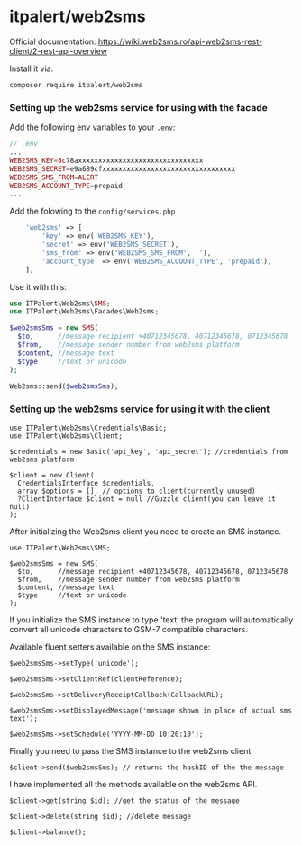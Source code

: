 # itpalert/web2sms

Official documentation: https://wiki.web2sms.ro/api-web2sms-rest-client/2-rest-api-overview

Install it via:
```
composer require itpalert/web2sms
```

### Setting up the web2sms service for using with the facade

Add the following env variables to your `.env`:

```php
// .env
...
WEB2SMS_KEY=8c78axxxxxxxxxxxxxxxxxxxxxxxxxxxxxxx
WEB2SMS_SECRET=e9a689cfxxxxxxxxxxxxxxxxxxxxxxxxxxxxxxxxx
WEB2SMS_SMS_FROM=ALERT
WEB2SMS_ACCOUNT_TYPE=prepaid
...
```

Add the folowing to the `config/services.php`

```php
    'web2sms' => [
        'key' => env('WEB2SMS_KEY'),
        'secret' => env('WEB2SMS_SECRET'),
        'sms_from' => env('WEB2SMS_SMS_FROM', ''),
        'account_type' => env('WEB2SMS_ACCOUNT_TYPE', 'prepaid'),
    ],
```

Use it with this:

```php
use ITPalert\Web2sms\SMS;
use ITPalert\Web2sms\Facades\Web2sms;

$web2smsSms = new SMS(
  $to,      //message recipient +40712345678, 40712345678, 0712345678
  $from,    //message sender number from web2sms platform
  $content, //message text
  $type     //text or unicode
);

Web2sms::send($web2smsSms);
```

### Setting up the web2sms service for using it with the client

```
use ITPalert\Web2sms\Credentials\Basic;
use ITPalert\Web2sms\Client;

$credentials = new Basic('api_key', 'api_secret'); //credentials from web2sms platform

$client = new Client(
  CredentialsInterface $credentials,
  array $options = [], // options to client(currently unused)
  ?ClientInterface $client = null //Guzzle client(you can leave it null)
); 
```
After initializing the Web2sms client you need to create an SMS instance.
```
use ITPalert\Web2sms\SMS;

$web2smsSms = new SMS(
  $to,      //message recipient +40712345678, 40712345678, 0712345678
  $from,    //message sender number from web2sms platform
  $content, //message text
  $type     //text or unicode
);
```

If you initialize the SMS instance to type 'text' the program will automatically convert all unicode characters to GSM-7 compatible characters.

Available fluent setters available on the SMS instance:

```
$web2smsSms->setType('unicode');

$web2smsSms->setClientRef(clientReference);

$web2smsSms->setDeliveryReceiptCallback(CallbackURL);

$web2smsSms->setDisplayedMessage('message shown in place of actual sms text');

$web2smsSms->setSchedule('YYYY-MM-DD 10:20:10');
```

Finally you need to pass the SMS instance to the web2sms client.
```
$client->send($web2smsSms); // returns the hashID of the the message
```

I have implemented all the methods available on the web2sms API.
```
$client->get(string $id); //get the status of the message

$client->delete(string $id); //delete message

$client->balance();
```

